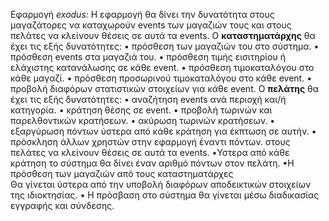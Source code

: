 Εφαρμογή *exodus:*
Η εφαρμογή θα δίνει την δυνατότητα στους μαγαζάτορες να καταχωρούν events των μαγαζιών τους και στους πελάτες να κλείνουν θέσεις σε αυτά τα events.
Ο **καταστηματάρχης** θα έχει τις εξής δυνατότητες:
• πρόσθεση των μαγαζιών του στο σύστημα.
• πρόσθεση events στα μαγαζιά του.
• πρόσθεση τιμής εισιτηρίου ή ελάχιστης κατανάλωσης σε κάθε event.
• πρόσθεση τιμοκαταλόγου στο κάθε μαγαζί.
• πρόσθεση προσωρινού τιμοκαταλόγου στο κάθε event.
• προβολή διαφόρων στατιστικών στοιχείων για κάθε event.
Ο **πελάτης** θα έχει τις εξής δυνατότητες:
• αναζήτηση events ανά περιοχή και/ή κατηγορία.
• κράτηση θέσης σε event.
• προβολή τωρινών και παρελθοντικών κρατήσεων.
• ακύρωση τωρινών κρατήσεων.
• εξαργύρωση πόντων ύστερα από κάθε κράτηση για έκπτωση σε αυτήν.
• πρόσκληση άλλων χρηστών στην εφαρμογή έναντι πόντων.
 στους πελάτες να κλείνουν θέσεις σε αυτά τα events.
•Υστερα από κάθε κράτηση το σύστημα θα δίνει έναν αριθμό πόντων στον πελάτη.
•Η πρόσθεση των μαγαζιών από τους καταστηματάρχες                                     
 Θα γίνεται ύστερα από την υποβολή διαφόρων αποδεικτικών στοιχείων της ιδιοκτησίας.
• Η πρόσβαση στο σύστημα θα γίνεται μέσω διαδικασίας εγγραφής και σύνδεσης.
